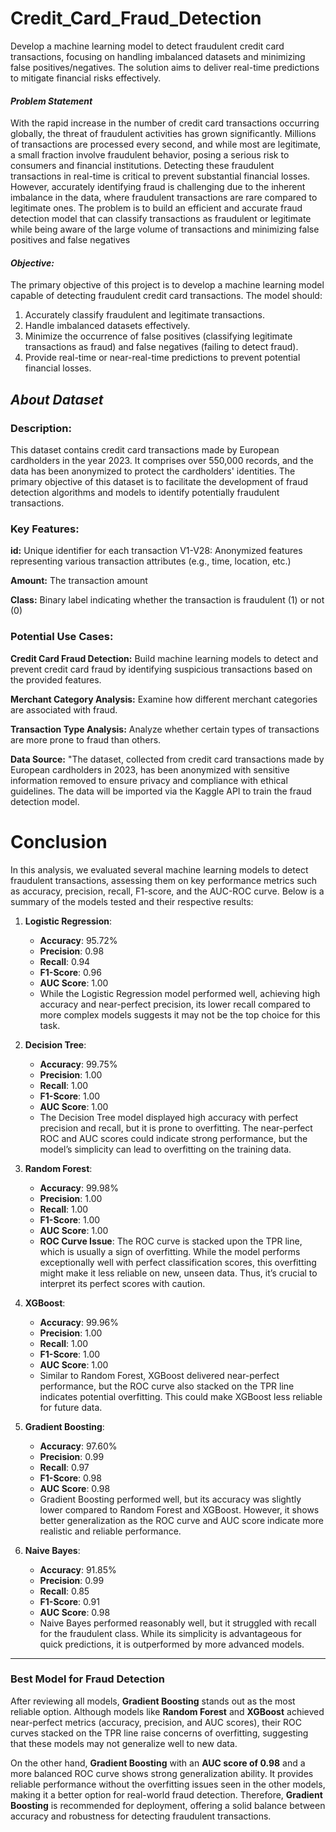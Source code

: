 # Credit_Card_Fraud_Detection
Develop a machine learning model to detect fraudulent credit card transactions, focusing on handling imbalanced datasets and minimizing false positives/negatives. The solution aims to deliver real-time predictions to mitigate financial risks effectively.

#### *Problem Statement*
With the rapid increase in the number of credit card transactions occurring globally, the threat of fraudulent activities has grown significantly. Millions of transactions are processed every second, and while most are legitimate, a small fraction involve fraudulent behavior, posing a serious risk to consumers and financial institutions. Detecting these fraudulent transactions in real-time is critical to prevent substantial financial losses. However, accurately identifying fraud is challenging due to the inherent imbalance in the data, where fraudulent transactions are rare compared to legitimate ones. The problem is to build an efficient and accurate fraud detection model that can classify transactions as fraudulent or legitimate while being aware of the large volume of transactions and minimizing false positives and false negatives

#### *Objective:*
The primary objective of this project is to develop a machine learning model capable of detecting fraudulent credit card transactions. The model should:
1. Accurately classify fraudulent and legitimate transactions.
2. Handle imbalanced datasets effectively.
3. Minimize the occurrence of false positives (classifying legitimate transactions as fraud) and false negatives (failing to detect fraud).
4. Provide real-time or near-real-time predictions to prevent potential financial losses.
   
## *About Dataset*
### **Description:**
This dataset contains credit card transactions made by European cardholders in the year 2023. It comprises over 550,000 records, and the data has been anonymized to protect the cardholders' identities. The primary objective of this dataset is to facilitate the development of fraud detection algorithms and models to identify potentially fraudulent transactions.

### **Key Features:**

**id:** Unique identifier for each transaction
V1-V28: Anonymized features representing various transaction attributes (e.g., time, location, etc.)

**Amount:** The transaction amount

**Class:** Binary label indicating whether the transaction is fraudulent (1) or not (0)


### **Potential Use Cases:**

**Credit Card Fraud Detection:** Build machine learning models to detect and prevent credit card fraud by identifying suspicious transactions based on the provided features.

**Merchant Category Analysis:** Examine how different merchant categories are associated with fraud.

**Transaction Type Analysis:** Analyze whether certain types of transactions are more prone to fraud than others.

**Data Source:** "The dataset, collected from credit card transactions made by European cardholders in 2023, has been anonymized with sensitive information removed to ensure privacy and compliance with ethical guidelines. The data will be imported via the Kaggle API to train the fraud detection model.

# **Conclusion**
In this analysis, we evaluated several machine learning models to detect fraudulent transactions, assessing them on key performance metrics such as accuracy, precision, recall, F1-score, and the AUC-ROC curve. Below is a summary of the models tested and their respective results:

1. **Logistic Regression**:  
   - **Accuracy**: 95.72%  
   - **Precision**: 0.98  
   - **Recall**: 0.94  
   - **F1-Score**: 0.96  
   - **AUC Score**: 1.00  
   - While the Logistic Regression model performed well, achieving high accuracy and near-perfect precision, its lower recall compared to more complex models suggests it may not be the top choice for this task.

2. **Decision Tree**:  
   - **Accuracy**: 99.75%  
   - **Precision**: 1.00  
   - **Recall**: 1.00  
   - **F1-Score**: 1.00  
   - **AUC Score**: 1.00  
   - The Decision Tree model displayed high accuracy with perfect precision and recall, but it is prone to overfitting. The near-perfect ROC and AUC scores could indicate strong performance, but the model’s simplicity can lead to overfitting on the training data.

3. **Random Forest**:  
   - **Accuracy**: 99.98%  
   - **Precision**: 1.00  
   - **Recall**: 1.00  
   - **F1-Score**: 1.00  
   - **AUC Score**: 1.00  
   - **ROC Curve Issue**: The ROC curve is stacked upon the TPR line, which is usually a sign of overfitting. While the model performs exceptionally well with perfect classification scores, this overfitting might make it less reliable on new, unseen data. Thus, it’s crucial to interpret its perfect scores with caution.

4. **XGBoost**:  
   - **Accuracy**: 99.96%  
   - **Precision**: 1.00  
   - **Recall**: 1.00  
   - **F1-Score**: 1.00  
   - **AUC Score**: 1.00  
   - Similar to Random Forest, XGBoost delivered near-perfect performance, but the ROC curve also stacked on the TPR line indicates potential overfitting. This could make XGBoost less reliable for future data.

5. **Gradient Boosting**:  
   - **Accuracy**: 97.60%  
   - **Precision**: 0.99  
   - **Recall**: 0.97  
   - **F1-Score**: 0.98  
   - **AUC Score**: 0.98  
   - Gradient Boosting performed well, but its accuracy was slightly lower compared to Random Forest and XGBoost. However, it shows better generalization as the ROC curve and AUC score indicate more realistic and reliable performance.

6. **Naive Bayes**:  
   - **Accuracy**: 91.85%  
   - **Precision**: 0.99  
   - **Recall**: 0.85  
   - **F1-Score**: 0.91  
   - **AUC Score**: 0.98  
   - Naive Bayes performed reasonably well, but it struggled with recall for the fraudulent class. While its simplicity is advantageous for quick predictions, it is outperformed by more advanced models.

---

### Best Model for Fraud Detection

After reviewing all models, **Gradient Boosting** stands out as the most reliable option. Although models like **Random Forest** and **XGBoost** achieved near-perfect metrics (accuracy, precision, and AUC scores), their ROC curves stacked on the TPR line raise concerns of overfitting, suggesting that these models may not generalize well to new data.

On the other hand, **Gradient Boosting** with an **AUC score of 0.98** and a more balanced ROC curve shows strong generalization ability. It provides reliable performance without the overfitting issues seen in the other models, making it a better option for real-world fraud detection. Therefore, **Gradient Boosting** is recommended for deployment, offering a solid balance between accuracy and robustness for detecting fraudulent transactions.
